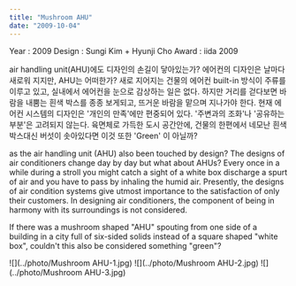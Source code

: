 ```yaml
---
title: "Mushroom AHU"
date: "2009-10-04"
---
```


Year : 2009 
Design : Sungi Kim + Hyunji Cho 
Award : iida 2009

air handling unit(AHU)에도 디자인의 손길이 닿아있는가? 에어컨의 디자인은 날마다 새로워 지지만, AHU는 어떠한가? 새로 지어지는 건물의 에어컨 built-in 방식이 주류를 이루고 있고, 실내에서 에어컨을 눈으로 감상하는 일은 없다. 하지만 거리를 걷다보면 바람을 내뿜는 흰색 박스를 종종 보게되고, 뜨거운 바람을 맡으며 지나가야 한다. 현재 에어컨 시스템의 디자인은 '개인의 만족'에만 편중되어 있다. '주변과의 조화'나 '공유하는 부분'은 고려되지 않는다. 육면체로 가득한 도시 공간안에, 건물의 한편에서 네모난 흰색 박스대신 버섯이 솟아있다면 이것 또한 'Green' 이 아닐까?

as the air handling unit (AHU) also been touched by design? The designs of air conditioners change day by day but what about AHUs? Every once in a while during a stroll you might catch a sight of a white box discharge a spurt of air and you have to pass by inhaling the humid air. Presently, the designs of air condition systems give utmost importance to the satisfaction of only their customers. In designing air conditioners, the component of being in harmony with its surroundings is not considered.

If there was a mushroom shaped "AHU" spouting from one side of a building in a city full of six-sided solids instead of a square shaped "white box", couldn't this also be considered something "green"?

![](../photo/Mushroom AHU-1.jpg)
![](../photo/Mushroom AHU-2.jpg)
![](../photo/Mushroom AHU-3.jpg)